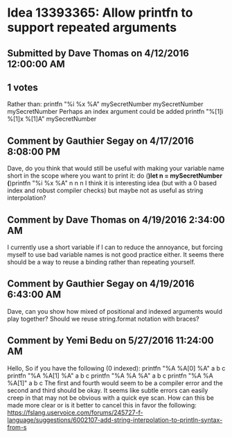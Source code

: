 # Idea 13393365: Allow printfn to support repeated arguments

## Submitted by Dave Thomas on 4/12/2016 12:00:00 AM

## 1 votes

Rather than:
printfn "%i %x %A" mySecretNumber mySecretNumber mySecretNumber
Perhaps an index argument could be added
printfn "%[1]i %[1]x %[1]A" mySecretNumber


## Comment by Gauthier Segay on 4/17/2016 8:08:00 PM

Dave, do you think that would still be useful with making your variable name short in the scope where you want to print it:
do
(**)let n = mySecretNumber
(**)printfn "%i %x %A" n n n
I think it is interesting idea (but with a 0 based index and robust compiler checks) but maybe not as useful as string interpolation?

## Comment by Dave Thomas on 4/19/2016 2:34:00 AM

I currently use a short variable if I can to reduce the annoyance, but forcing myself to use bad variable names is not good practice either. It seems there should be a way to reuse a binding rather than repeating yourself.

## Comment by Gauthier Segay on 4/19/2016 6:43:00 AM

Dave, can you show how mixed of positional and indexed arguments would play together?
Should we reuse string.format notation with braces?

## Comment by Yemi Bedu on 5/27/2016 11:24:00 AM

Hello,
So if you have the following (0 indexed):
printfn "%A %A[0] %A" a b c
printfn "%A %A[1] %A" a b c
printfn "%A %A %A" a b c
printfn "%A %A %A[1]" a b c
The first and fourth would seem to be a compiler error and the second and third should be okay. It seems like subtle errors can easily creep in that may not be obvious with a quick eye scan. How can this be made more clear or is it better to cancel this in favor the following:
https://fslang.uservoice.com/forums/245727-f-language/suggestions/6002107-add-string-interpolation-to-println-syntax-from-s
